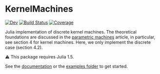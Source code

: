 # KernelMachines

[![Dev](https://img.shields.io/badge/docs-dev-blue.svg)](https://VeosDigital.gitlab.io/KernelMachines.jl/dev)
[![Build Status](https://gitlab.com/VeosDigital/KernelMachines.jl/badges/master/pipeline.svg)](https://gitlab.com/VeosDigital/KernelMachines.jl/pipelines)
[![Coverage](https://gitlab.com/VeosDigital/KernelMachines.jl/badges/master/coverage.svg)](https://gitlab.com/VeosDigital/KernelMachines.jl/commits/master)

Julia implementation of discrete kernel machines. The theoretical foundations are discussed in the [parametric machines](https://arxiv.org/abs/2007.02777) article, in particular, see section 4 for kernel machines. Here, we only implement the discrete case (section 4.2).

:warning: This package requires Julia 1.5.

See the [documentation](https://VeosDigital.gitlab.io/KernelMachines.jl/dev) or the [examples folder](https://gitlab.com/VeosDigital/KernelMachines.jl/-/tree/master/examples) to get started.


